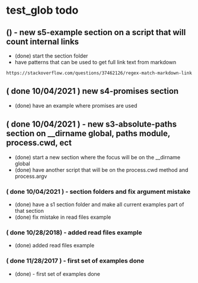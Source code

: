 # test_glob todo

## () - new s5-example section on a script that will count internal links
* (done) start the section folder
* have patterns that can be used to get full link text from markdown
```
https://stackoverflow.com/questions/37462126/regex-match-markdown-link
```

## ( done 10/04/2021 ) new s4-promises section
* (done) have an example where promises are used

## ( done 10/04/2021 ) - new s3-absolute-paths section on __dirname global, paths module, process.cwd, ect
* (done) start a new section where the focus will be on the \_\_dirname global
* (done) have another script that will be on the process.cwd method and process.argv

### ( done 10/04/2021 ) - section folders and fix argument mistake
* (done) have a s1 section folder and make all current examples part of that section
* (done) fix mistake in read files example

### ( done 10/28/2018) - added read files example
* (done) added read files example

### ( done 11/28/2017 ) - first set of examples done
* (done) - first set of examples done
